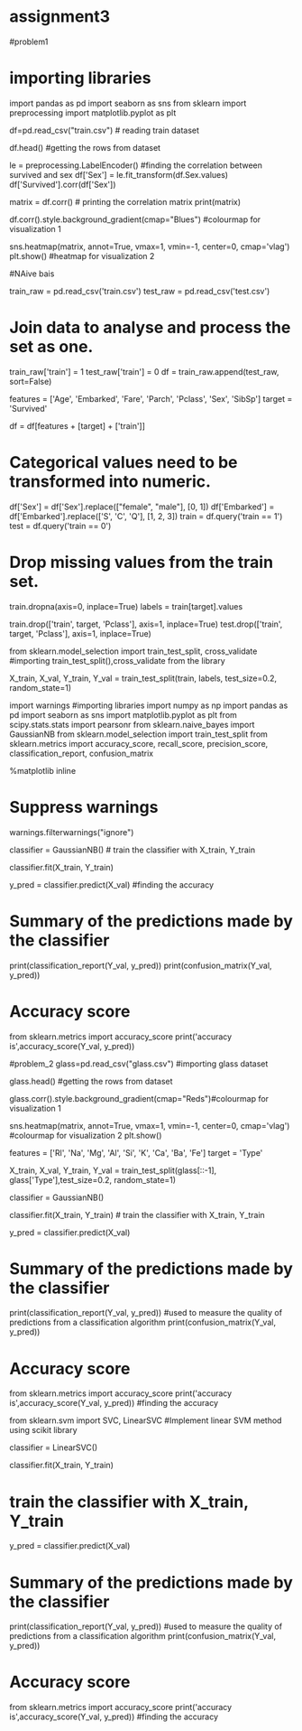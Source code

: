 # assignment3

#problem1
# importing libraries
import pandas as pd 
import seaborn as sns
from sklearn import preprocessing
import matplotlib.pyplot as plt

df=pd.read_csv("train.csv") # reading train dataset

df.head() #getting the rows from dataset

le = preprocessing.LabelEncoder()  #finding the correlation between survived and sex 
df['Sex'] = le.fit_transform(df.Sex.values)
df['Survived'].corr(df['Sex'])

matrix = df.corr() # printing the correlation matrix
print(matrix)

df.corr().style.background_gradient(cmap="Blues") #colourmap for visualization 1

sns.heatmap(matrix, annot=True, vmax=1, vmin=-1, center=0, cmap='vlag')
plt.show()  #heatmap for visualization 2

#NAive bais

train_raw = pd.read_csv('train.csv')
test_raw = pd.read_csv('test.csv')

# Join data to analyse and process the set as one.
train_raw['train'] = 1
test_raw['train'] = 0
df = train_raw.append(test_raw, sort=False)




features = ['Age', 'Embarked', 'Fare', 'Parch', 'Pclass', 'Sex', 'SibSp']
target = 'Survived'

df = df[features + [target] + ['train']]
# Categorical values need to be transformed into numeric.
df['Sex'] = df['Sex'].replace(["female", "male"], [0, 1])
df['Embarked'] = df['Embarked'].replace(['S', 'C', 'Q'], [1, 2, 3])
train = df.query('train == 1')
test = df.query('train == 0')



# Drop missing values from the train set.
train.dropna(axis=0, inplace=True)
labels = train[target].values


train.drop(['train', target, 'Pclass'], axis=1, inplace=True)
test.drop(['train', target, 'Pclass'], axis=1, inplace=True)


from sklearn.model_selection import train_test_split, cross_validate #importing train_test_split(),cross_validate from the library 

X_train, X_val, Y_train, Y_val = train_test_split(train, labels, test_size=0.2, random_state=1)

import warnings  #importing libraries 
import numpy as np
import pandas as pd
import seaborn as sns
import matplotlib.pyplot as plt
from scipy.stats.stats import pearsonr
from sklearn.naive_bayes import GaussianNB
from sklearn.model_selection import train_test_split
from sklearn.metrics import accuracy_score, recall_score, precision_score, classification_report, confusion_matrix

%matplotlib inline
# Suppress warnings
warnings.filterwarnings("ignore")

classifier = GaussianNB() # train the classifier with X_train, Y_train
 
classifier.fit(X_train, Y_train)

y_pred = classifier.predict(X_val) #finding the accuracy

# Summary of the predictions made by the classifier
print(classification_report(Y_val, y_pred))
print(confusion_matrix(Y_val, y_pred))
# Accuracy score
from sklearn.metrics import accuracy_score
print('accuracy is',accuracy_score(Y_val, y_pred))


#problem_2
glass=pd.read_csv("glass.csv") #importing glass dataset

glass.head() #getting the rows from dataset

glass.corr().style.background_gradient(cmap="Reds")#colourmap for visualization 1

sns.heatmap(matrix, annot=True, vmax=1, vmin=-1, center=0, cmap='vlag') #colourmap for visualization 2
plt.show()

features = ['Rl', 'Na', 'Mg', 'Al', 'Si', 'K', 'Ca', 'Ba', 'Fe']
target = 'Type'


X_train, X_val, Y_train, Y_val = train_test_split(glass[::-1], glass['Type'],test_size=0.2, random_state=1)

classifier = GaussianNB()

classifier.fit(X_train, Y_train) # train the classifier with X_train, Y_train


y_pred = classifier.predict(X_val)

# Summary of the predictions made by the classifier
print(classification_report(Y_val, y_pred)) #used to measure the quality of predictions from a classification algorithm
print(confusion_matrix(Y_val, y_pred))
# Accuracy score
from sklearn.metrics import accuracy_score
print('accuracy is',accuracy_score(Y_val, y_pred)) #finding the accuracy

from sklearn.svm import SVC, LinearSVC #Implement linear SVM method using scikit library

classifier = LinearSVC()

classifier.fit(X_train, Y_train)
# train the classifier with X_train, Y_train

y_pred = classifier.predict(X_val)

# Summary of the predictions made by the classifier
print(classification_report(Y_val, y_pred)) #used to measure the quality of predictions from a classification algorithm
print(confusion_matrix(Y_val, y_pred))
# Accuracy score
from sklearn.metrics import accuracy_score 
print('accuracy is',accuracy_score(Y_val, y_pred))  #finding the accuracy

